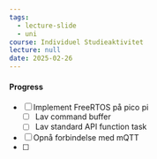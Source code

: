 ```yaml
---
tags:
  - lecture-slide
  - uni
course: Individuel Studieaktivitet
lecture: null
date: 2025-02-26
---
```


#### Progress

- [ ] Implement FreeRTOS på pico pi
	- [ ] Lav command buffer
	- [ ] Lav standard API function task
- [ ] Opnå forbindelse med mQTT
- [ ] 